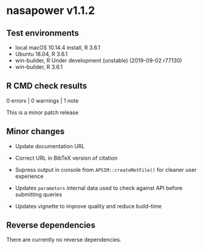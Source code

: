 # nasapower v1.1.2

## Test environments
* local macOS 10.14.4 install, R 3.6.1
* Ubuntu 18.04, R 3.6.1
* win-builder, R Under development (unstable) (2019-09-02 r77130)
* win-builder, R 3.6.1

## R CMD check results

0 errors | 0 warnings | 1 note

This is a minor patch release

## Minor changes
 
* Update documentation URL

* Correct URL in BibTeX version of citation

* Supress output in console from `APSIM::createMetFile()` for cleaner user
experience

* Updates `parameters` internal data used to check against API before submitting
queries

* Updates vignette to improve quality and reduce build-time

## Reverse dependencies

There are currently no reverse dependencies.
